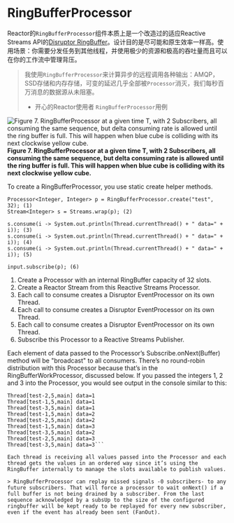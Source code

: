 # RingBufferProcessor
Reactor的`RingBufferProcessor`组件本质上是一个改造过的适应Reactive Streams API的[Disruptor RingBuffer](https://github.com/LMAX-Exchange/disruptor)。设计目的是尽可能和原生效率一样高。使用场景：你需要分发任务到其他线程，并使用极少的资源和极高的吞吐量而且可以在你的工作流中管理背压。

> 我使用`RingBufferProcessor`来计算异步的远程调用各种输出：AMQP，SSD存储和内存存储，可变的延迟几乎全部被`Processor`消灭，我们每秒百万消息的数据源从未阻塞。
> - 开心的Reactor使用者
> `RingBufferProcessor`用例

![Figure 7. RingBufferProcessor at a given time T, with 2 Subscribers, all consuming the same sequence, but delta consuming rate is allowed until the ring buffer is full. This will happen when blue cube is colliding with its next clockwise yellow cube.](http://projectreactor.io/docs/reference/images/RBP.png)
**Figure 7. RingBufferProcessor at a given time T, with 2 Subscribers, all consuming the same sequence, but delta consuming rate is allowed until the ring buffer is full. This will happen when blue cube is colliding with its next clockwise yellow cube.**

To create a RingBufferProcessor, you use static create helper methods.

```
Processor<Integer, Integer> p = RingBufferProcessor.create("test", 32); (1)
Stream<Integer> s = Streams.wrap(p); (2)

s.consume(i -> System.out.println(Thread.currentThread() + " data=" + i)); (3)
s.consume(i -> System.out.println(Thread.currentThread() + " data=" + i)); (4)
s.consume(i -> System.out.println(Thread.currentThread() + " data=" + i)); (5)

input.subscribe(p); (6)
```

1. Create a Processor with an internal RingBuffer capacity of 32 slots.
1. Create a Reactor Stream from this Reactive Streams Processor.
1. Each call to consume creates a Disruptor EventProcessor on its own Thread.
1. Each call to consume creates a Disruptor EventProcessor on its own Thread.
1. Each call to consume creates a Disruptor EventProcessor on its own Thread.
1. Subscribe this Processor to a Reactive Streams Publisher.

Each element of data passed to the Processor’s Subscribe.onNext(Buffer) method will be "broadcast" to all consumers. There’s no round-robin distribution with this Processor because that’s in the RingBufferWorkProcessor, discussed below. If you passed the integers 1, 2 and 3 into the Processor, you would see output in the console similar to this:

```
Thread[test-2,5,main] data=1
Thread[test-1,5,main] data=1
Thread[test-3,5,main] data=1
Thread[test-1,5,main] data=2
Thread[test-2,5,main] data=2
Thread[test-1,5,main] data=3
Thread[test-3,5,main] data=2
Thread[test-2,5,main] data=3
Thread[test-3,5,main] data=3```

Each thread is receiving all values passed into the Processor and each thread gets the values in an ordered way since it’s using the RingBuffer internally to manage the slots available to publish values.

> RingBufferProcessor can replay missed signals -0 subscribers- to any future subscribers. That will force a processor to wait onNext() if a full buffer is not being drained by a subscriber. From the last sequence acknowledged by a subsUp to the size of the configured ringbuffer will be kept ready to be replayed for every new subscriber, even if the event has already been sent (FanOut).
